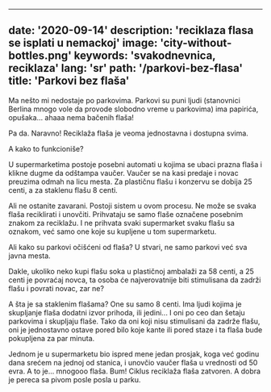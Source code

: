 ---
date: '2020-09-14'
description: 'reciklaza flasa se isplati u nemackoj'
image: 'city-without-bottles.png'
keywords: 'svakodnevnica, reciklaza'
lang: 'sr'
path: '/parkovi-bez-flasa'
title: 'Parkovi bez flaša'
------
Ma nešto mi nedostaje po parkovima. Parkovi su puni ljudi (stanovnici Berlina mnogo vole da provode slobodno vreme u parkovima) ima papirića, opušaka… ahaaa nema bačenih flaša!

Pa da. Naravno! Reciklaža flaša je veoma jednostavna i dostupna svima.

A kako to funkcioniše?

U supermarketima postoje posebni automati u kojima se ubaci prazna flaša i klikne dugme da odštampa vaučer. Vaučer se na kasi predaje i novac preuzima odmah na licu mesta. Za plastičnu flašu i konzervu se dobija 25 centi, a za staklenu flašu 8 centi.

Ali ne ostanite zavarani. Postoji sistem u ovom procesu. Ne može se svaka flaša reciklirati i unovčiti. Prihvataju se samo flaše označene posebnim znakom za reciklažu. I ne prihvata svaki supermarket svaku flašu sa oznakom, već samo one koje su kupljene u tom supermarketu.

Ali kako su parkovi očišćeni od flaša?
U stvari, ne samo parkovi već sva javna mesta.

Dakle, ukoliko neko kupi flašu soka u plastičnoj ambalaži za 58 centi, a 25 centi je povraćaj novca, ta osoba će najverovatnije biti stimulisana da zadrži flašu i povrati novac, zar ne?

A šta je sa staklenim flašama? One su samo 8 centi.
Ima ljudi kojima je skupljanje flaša dodatni izvor prihoda, ili jedini... I oni po ceo dan šetaju parkovima i skupljaju flaše. Tako da oni koji nisu stimulisani da zadrže flašu, oni je jednostavno ostave pored bilo koje kante ili pored staze i ta flaša bude pokupljena za par minuta.

Jednom je u supermarketu bio ispred mene jedan prosjak, koga već godinu dana srećem na jednoj od stanica, i unovčio vaučer flaša u vrednosti od 50 evra. A to je... mnogooo flaša.
Bum!
Ciklus reciklaža flaša zatvoren.
A dobra je pereca sa pivom posle posla u parku.
